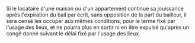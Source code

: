   
 Si le locataire d'une maison ou d'un appartement continue sa jouissance après l'expiration du bail par écrit, sans opposition de la part du bailleur, il sera censé les occuper aux mêmes conditions, pour le terme fixé par l'usage des lieux, et ne pourra plus en sortir ni en être expulsé qu'après un congé donné suivant le délai fixé par l'usage des lieux.  

  

